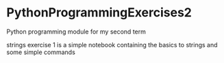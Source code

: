 # PythonProgrammingExercises2
Python programming module for my second term 

strings exercise 1 is a simple notebook containing the basics to strings and some simple commands 
